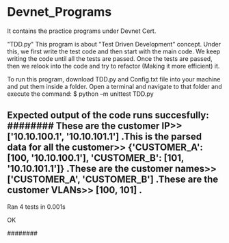 # Devnet_Programs
It contains the practice programs under Devnet Cert.

"TDD.py"
This program is about "Test Driven Development" concept. Under this, we first write the test code and then start with the main code.
We keep writing the code until all the tests are passed. Once the tests are passed, then we relook into the code and try to refactor
(Making it more efficient) it.

To run this program, download TDD.py and Config.txt file into your machine and put them inside a folder. Open a terminal and navigate 
to that folder and execute the command:
$ python –m unittest TDD.py

Expected output of the code runs succesfully:
########
These are the customer IP>> ['10.10.100.1', '10.10.101.1']
.This is the parsed data for all the customer>> {'CUSTOMER_A': [100, '10.10.100.1'], 'CUSTOMER_B': [101, '10.10.101.1']}
.These are the customer names>> ['CUSTOMER_A', 'CUSTOMER_B']
.These are the customer VLANs>> [100, 101]
.
----------------------------------------------------------------------
Ran 4 tests in 0.001s

OK

########
